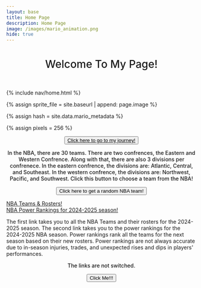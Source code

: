 ```yaml
---
layout: base
title: Home Page 
description: Home Page
image: /images/mario_animation.png
hide: true
---
```


<style>
  #heading {
    text-align: center;
    font-weight: 500;
  }
</style>


<h1 id="heading">Welcome To My Page!</h1>

<br>



<!-- Mario Code under here -->



<!-- Liquid:  statements -->

<!-- Include submenu from _includes to top of pages -->
{% include nav/home.html %}
<!--- Concatenation of site URL to frontmatter image  --->
{% assign sprite_file = site.baseurl | append: page.image %}
<!--- Has is a list variable containing mario metadata for sprite --->
{% assign hash = site.data.mario_metadata %}  
<!--- Size width/height of Sprit images --->
{% assign pixels = 256 %}

<!--- HTML for page contains <p> tag named "Mario" and class properties for a "sprite"  -->

<p id="mario" class="sprite"></p>
  
<!--- Embedded Cascading Style Sheet (CSS) rules, 
        define how HTML elements look 
--->
<style>

  /*CSS style rules for the id and class of the sprite...
  */
  .sprite {
    height: {{pixels}}px;
    width: {{pixels}}px;
    background-image: url('{{sprite_file}}');
    background-repeat: no-repeat;
  }

  /*background position of sprite element
  */
  #mario {
    background-position: calc({{animations[0].col}} * {{pixels}} * -1px) calc({{animations[0].row}} * {{pixels}}* -1px);
  }
</style>

<!--- Embedded executable code--->
<script>
  ////////// convert YML hash to javascript key:value objects /////////

  var mario_metadata = {}; //key, value object
  {% for key in hash %}  
  
  var key = "{{key | first}}"  //key
  var values = {} //values object
  values["row"] = {{key.row}}
  values["col"] = {{key.col}}
  values["frames"] = {{key.frames}}
  mario_metadata[key] = values; //key with values added

  {% endfor %}

  ////////// game object for player /////////

  class Mario {
    constructor(meta_data) {
      this.tID = null;  //capture setInterval() task ID
      this.positionX = 0;  // current position of sprite in X direction
      this.currentSpeed = 0;
      this.marioElement = document.getElementById("mario"); //HTML element of sprite
      this.pixels = {{pixels}}; //pixel offset of images in the sprite, set by liquid constant
      this.interval = 100; //animation time interval
      this.obj = meta_data;
      this.marioElement.style.position = "absolute";
    }

    animate(obj, speed) {
      let frame = 0;
      const row = obj.row * this.pixels;
      this.currentSpeed = speed;

      this.tID = setInterval(() => {
        const col = (frame + obj.col) * this.pixels;
        this.marioElement.style.backgroundPosition = `-${col}px -${row}px`;
        this.marioElement.style.left = `${this.positionX}px`;

        this.positionX += speed;
        frame = (frame + 1) % obj.frames;

        const viewportWidth = window.innerWidth;
        if (this.positionX > viewportWidth - this.pixels) {
          document.documentElement.scrollLeft = this.positionX - viewportWidth + this.pixels;
        }
      }, this.interval);
    }

    startWalking() {
      this.stopAnimate();
      this.animate(this.obj["Walk"], 3);
    }

    startRunning() {
      this.stopAnimate();
      this.animate(this.obj["Run1"], 6);
    }

    startPuffing() {
      this.stopAnimate();
      this.animate(this.obj["Puff"], 0);
    }

    startCheering() {
      this.stopAnimate();
      this.animate(this.obj["Cheer"], 0);
    }

    startFlipping() {
      this.stopAnimate();
      this.animate(this.obj["Flip"], 0);
    }

    startResting() {
      this.stopAnimate();
      this.animate(this.obj["Rest"], 0);
    }

    stopAnimate() {
      clearInterval(this.tID);
    }
  }

  const mario = new Mario(mario_metadata);

  ////////// event control /////////

  window.addEventListener("keydown", (event) => {
    if (event.key === "ArrowRight") {
      event.preventDefault();
      if (event.repeat) {
        mario.startCheering();
      } else {
        if (mario.currentSpeed === 0) {
          mario.startWalking();
        } else if (mario.currentSpeed === 3) {
          mario.startRunning();
        }
      }
    } else if (event.key === "ArrowLeft") {
      event.preventDefault();
      if (event.repeat) {
        mario.stopAnimate();
      } else {
        mario.startPuffing();
      }
    }
  });

  //touch events that enable animations
  window.addEventListener("touchstart", (event) => {
    event.preventDefault(); // prevent default browser action
    if (event.touches[0].clientX > window.innerWidth / 2) {
      // move right
      if (currentSpeed === 0) { // if at rest, go to walking
        mario.startWalking();
      } else if (currentSpeed === 3) { // if walking, go to running
        mario.startRunning();
      }
    } else {
      // move left
      mario.startPuffing();
    }
  });

  //stop animation on window blur
  window.addEventListener("blur", () => {
    mario.stopAnimate();
  });

  //start animation on window focus
  window.addEventListener("focus", () => {
     mario.startFlipping();
  });

  //start animation on page load or page refresh
  document.addEventListener("DOMContentLoaded", () => {
    // adjust sprite size for high pixel density devices
    const scale = window.devicePixelRatio;
    const sprite = document.querySelector(".sprite");
    sprite.style.transform = `scale(${0.2 * scale})`;
    mario.startResting();
  });

</script>


<style>
  #myJourneyButton {
    display: flex;
    justify-content: center;
    align-items: center;
    text-align: center;
    font-weight: 500;
  }
</style>

<style>
  #myJourneyButtonCase {
    text-align: center;
    font-weight: 500;
    display: flex;
    justify-content: center;
    align-items: center;
  }
</style>


<a id="myJourneyButtonCase" href="my_journey">
    <button id="myJourneyButton" type="button">Click here to go to my journey!</button>
</a>



<!--This is the code for the HTML hacks -->

<style>
  #htmlHacksp1 {
    text-align: center;
    font-weight: 500;
  }
</style>


<div id="htmlHacksp1">
<p>
In the NBA, there are 30 teams. There are two confrences, the Eastern and Western Confrence. Along with that, there are also 3 divisions per confrenece. In the eastern confrence, the divisions are: Atlantic, Central, and Southeast. In the western confrence, the divisions are: Northwest, Pacific, and Southwest. Click this button to choose a team from the NBA!
</p>

<button id="randomTeamButton">Click here to get a random NBA team!</button>

<p id="teamOutput"></p>
</div>


<div id="htmlHacksp2">
<a id="link1" href="https://www.nba.com/teams">NBA Teams & Rosters!</a><br>
<a id="link2" href="https://www.espn.com/nba/story/_/id/40337422/nba-power-rankings-way-too-early-edition-our-post-finals-look-all-30-teams-2024-25">NBA Power Rankings for 2024-2025 season!</a>

<p>The first link takes you to all the NBA Teams and their rosters for the 2024-2025 season. The second link takes you to the power rankings for the 2024-2025 NBA season. Power rankings rank all the teams for the next season based on their new rosters. Power rankings are not always accurate due to in-season injuries, trades, and unexpected rises and dips in players' performances.
</p>
</div>


<script>
        // Array of NBA teams
        const nbaTeams = [
            "Atlanta Hawks", "Boston Celtics", "Brooklyn Nets", "Charlotte Hornets", 
            "Chicago Bulls", "Cleveland Cavaliers", "Dallas Mavericks", "Denver Nuggets", 
            "Detroit Pistons", "Golden State Warriors", "Houston Rockets", "Indiana Pacers", 
            "LA Clippers", "Los Angeles Lakers", "Memphis Grizzlies", "Miami Heat", 
            "Milwaukee Bucks", "Minnesota Timberwolves", "New Orleans Pelicans", "New York Knicks", 
            "Oklahoma City Thunder", "Orlando Magic", "Philadelphia 76ers", "Phoenix Suns", 
            "Portland Trail Blazers", "Sacramento Kings", "San Antonio Spurs", "Toronto Raptors", 
            "Utah Jazz", "Washington Wizards"
        ];

        // Function to get a random NBA team
        function getRandomTeam() {
            const randomIndex = Math.floor(Math.random() * nbaTeams.length);
            return nbaTeams[randomIndex];
        }

        // Event listener for button click
        document.getElementById("randomTeamButton").addEventListener("click", function() {
            const randomTeam = getRandomTeam();
            document.getElementById("teamOutput").textContent = randomTeam;
        });
    </script>


<script>


const myselfObject = {
    name: "Aaditya Taleppady",
    age: 15,
    currentClasses: ["3D Animation 2", "AP Calculus", "AP Chemistry", "AP English Seminar", "AP Computer Science Principles"],
    interests: ["Coding", "Football", "Basketball"],
    extracurricularActivities: ["CyberAegis", "Basketball"],
    favoriteFood: ["Pasta"]
};

console.log(myselfObject);

myselfObject.interests[0] = "Watching youtube";

console.log("This is my object after manipulating my interests array:", myselfObject);
console.log(myselfObject.age - 7, "is my age subtracted by 7")
console.log("The type of data of my age in my object is",typeof myselfObject.age);
console.log("The type of data of my name in my object is",typeof myselfObject.name);
console.log("The type of data of my interests in my object is",typeof myselfObject.interests);

</script>


<head>
  <link rel="stylesheet" href="/student/assets/css/style.css">
</head>


<style>
  #paragraph {
    text-align: center;
    font-weight: 500;
  }
</style>
  
  
  <div id="paragraph">
      <p id="text">The links are not switched.</p>
      <button class="button" onclick="switchText()">Click Me!!!</button>
  </div>


<script id="paragraph_text">
  function switchText() {
    
    let displayText = document.getElementById("text");
    
    let displayLink1 = document.getElementById("link1").href;
    let displayLink2 = document.getElementById("link2").href;

    let currentText = displayText.innerHTML;

    if (currentText === "The links are not switched.") {
      displayText.innerHTML = "Switched!";
      document.getElementById('link1').href = displayLink2;
      document.getElementById('link2').href = displayLink1;
      
    } else {
      displayText.innerHTML = "The links are not switched.";
    }
  }
</script>



<!-- These are the JavaScript Hacks-->

<script>

let a = 15;
let b = 20;

if (a > b) {
    console.log("a is greater");
} else if (b > a) {
    console.log("b is greater");
} else {
    console.log("both are equal");
}



let x = 10;
let y = 5;

// Perform operations
let addition = x + y;
let subtraction = x - y;
let multiplication = x * y;
let division = x / y;

// Print results to the console
console.log("Addition: " + addition);         // Output: Addition: 15
console.log("Subtraction: " + subtraction);   // Output: Subtraction: 5
console.log("Multiplication: " + multiplication); // Output: Multiplication: 50
console.log("Division: " + division);         // Output: Division: 2

</script>
